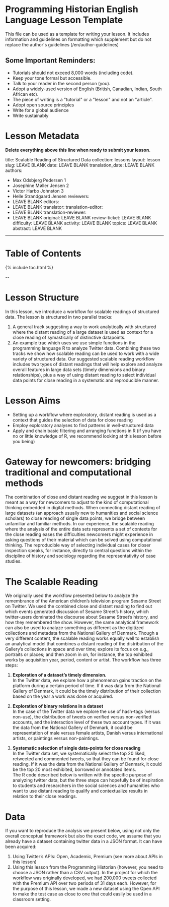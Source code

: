 # Programming Historian English Language Lesson Template

This file can be used as a template for writing your lesson. It includes information and guidelines on formatting which supplement but do not replace the author's guidelines (/en/author-guidelines)

## Some Important Reminders:

*	Tutorials should not exceed 8,000 words (including code).
*	Keep your tone formal but accessible.
*	Talk to your reader in the second person (you).
*	Adopt a widely-used version of English (British, Canadian, Indian, South African etc).
*	The piece of writing is a "tutorial" or a "lesson" and not an "article".
*  Adopt open source principles
*  Write for a global audience
*  Write sustainably

# Lesson Metadata

**Delete everything above this line when ready to submit your lesson**.

title: Scalable Reading of Structured Data
collection: lessons
layout: lesson
slug: LEAVE BLANK
date: LEAVE BLANK
translation_date: LEAVE BLANK
authors:
- Max Odsbjerg Pedersen 1
- Josephine Møller Jensen 2
- Victor Harbo Johnston 3
- Helle Strandgaard Jensen
reviewers:
- LEAVE BLANK
editors:
- LEAVE BLANK
translator:
translation-editor:
- LEAVE BLANK
translation-reviewer:
- LEAVE BLANK
original: LEAVE BLANK
review-ticket: LEAVE BLANK
difficulty: LEAVE BLANK
activity: LEAVE BLANK
topics: LEAVE BLANK
abstract: LEAVE BLANK
---

# Table of Contents

{% include toc.html %}

--
# Lesson Structure
In this lesson, we introduce a workflow for scalable readings of structured data. The lesson is structured in two parallel tracks: 
1. A general track suggesting a way to work analytically with structured where the distant reading of a large dataset is used as context for a close reading of symastically of distinctive datapoints. 
2. An example trac which uses we use simple functions in the programming language R to analyze Twitter data. 
Combining these two tracks we show how scalable reading can be used to work with a wide variety of structured data. Our suggested scalable reading workflow includes two types of distant readings that will help explore and analyze overall features in large data sets (timely dimensions and binary relationships), plus a way of using distant reading to select individual data points for close reading in a systematic and reproducible manner.
# Lesson Aims
* Setting up a workflow where exploratory, distant reading is used as a context that guides the selection of data for close reading 
* Employ exploratory analyses to find patterns in well-structured data
* Apply and chain basic filtering and arranging functions in R (if you have no or little knowledge of R, we recommend looking at this lesson before you being)

# Gateway for newcomers: bridging traditional and computational methods 
The combination of close and distant reading we suggest in this lesson is meant as a way for newcomers to adjust to the kind of computational thinking embedded in digital methods. When connecting distant reading of large datasets (an approach usually new to humanities and social science scholars) to close reading of single data points, we bridge between unfamiliar and familiar methods. In our experience, the scalable reading where the analysis of the entire data sets represents a set of contexts for the close reading eases the difficulties newcomers might experience in asking questions of their material which can be solved using computational thinking. The reproducible way of selecting individual cases for closer inspection speaks, for instance, directly to central questions within the discipline of history and sociology regarding the representativity of case studies. 

# The Scalable Reading 
We originally used the workflow presented below to analyze the remembrance of the American children’s television program Sesame Street on Twitter. We used the combined close and distant reading to find out which events generated discussion of Sesame Street’s history, which twitter-users dominated the discourse about Sesame Street’s history, and how they remembered the show. However, the same analytical framework can also be used to analyze something as different as the digitized collections and metadata from the National Gallery of Denmark. Though a very different content, the scalable reading works equally well to establish an analytical model that combines a distant reading of the distribution of the Gallery’s collections in space and over time; explore its focus on e.g., portraits or places; and then zoom in on, for instance, the top exhibited works by acquisition year, period, content or artist. 
The workflow has three steps: 
1. **Exploration of a dataset’s timely dimension.** <br>In the Twitter data, we explore how a phenomenon gains traction on the platform during a certain period of time. If it was data from the National Gallery of Denmark, it could be the timely distribution of their collection based on the year a work was done or acquired.
 
2. **Exploration of binary relations in a dataset** <br>In the case of the Twitter data we explore the use of hash-tags (versus non-use), the distribution of tweets on verified versus non-verified accounts, and the interaction level of these two account types. If it was the data from the National Gallery of Denmark, it could be representation of male versus female artists, Danish versus international artists, or paintings versus non-paintings. 

3. **Systematic selection of single data-points for close reading** <br>In the Twitter data set, we systematically select the top 20 liked, retweeted and commented tweets, so that they can be found for close reading. If it was the data from the National Gallery of Denmark, it could be the top 20 most exhibited, borrowed or annotated items.  
The R code described below is written with the specific purpose of analyzing twitter data, but the three steps can hopefully be of inspiration to students and researchers in the social sciences and humanities who want to use distant reading to qualify and contextualize results in relation to their close readings. 
# Data
If you want to reproduce the analysis we present below, using not only the overall conceptual framework but also the exact code, we assume that you already have a dataset containing twitter data in a JSON format. It can have been acquired: 
1. Using Twitter’s APIs: Open, Academic, Premium (see more about APIs in this lesson)
2. Using this lesson from the Programming Historian (however, you need to choose a JSON rather than a CSV output).
In the project for which the workflow was originally developed, we had 200,000 tweets collected with the Premium API over two periods of 31 days each. However, for the purpose of this lesson, we made a new dataset using the Open API to make the test case as close to one that could easily be used in a classroom setting. 
